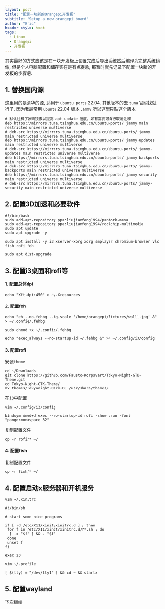 ```yaml
---
layout: post
title: "配置一块新的Orangepi开发板"
subtitle: "Setup a new orangepi board"
author: "Eric"
header-style: text
tags:
  - Linux
  - Orangepi
  - 开发板
---
```






其实最好的方式应该是在一块开发板上设置完成后导出系统然后编译为完整系统镜像, 但是个人电脑配置和储存实在是有点捉急, 那暂时就先记录下配置一块新的开发板的步骤吧. 





## 1. 替换国内源



这里用的是清华的源, 适用于 `ubuntu ports` 22.04. 其他版本的去 `tuna` 官网找就行了. 因为我最常用 `ubuntu` 22.04 版本 `Jammy` 所以这里只贴这个版本



```shell
# 默认注释了源码镜像以提高 apt update 速度，如有需要可自行取消注释
deb https://mirrors.tuna.tsinghua.edu.cn/ubuntu-ports/ jammy main restricted universe multiverse
# deb-src https://mirrors.tuna.tsinghua.edu.cn/ubuntu-ports/ jammy main restricted universe multiverse
deb https://mirrors.tuna.tsinghua.edu.cn/ubuntu-ports/ jammy-updates main restricted universe multiverse
# deb-src https://mirrors.tuna.tsinghua.edu.cn/ubuntu-ports/ jammy-updates main restricted universe multiverse
deb https://mirrors.tuna.tsinghua.edu.cn/ubuntu-ports/ jammy-backports main restricted universe multiverse
# deb-src https://mirrors.tuna.tsinghua.edu.cn/ubuntu-ports/ jammy-backports main restricted universe multiverse
deb https://mirrors.tuna.tsinghua.edu.cn/ubuntu-ports/ jammy-security main restricted universe multiverse
# deb-src https://mirrors.tuna.tsinghua.edu.cn/ubuntu-ports/ jammy-security main restricted universe multiverse
```






## 2. 配置3D加速和必要软件



```shell
#!/bin/bash
sudo add-apt-repository ppa:liujianfeng1994/panfork-mesa
sudo add-apt-repository ppa:liujianfeng1994/rockchip-multimedia
sudo apt update
sudo apt upgrade -y

sudo apt install -y i3 xserver-xorg xorg smplayer chromium-browser vlc fish rofi feh

sudo apt dist-upgrade
```





## 3. 配置i3桌面和rofi等



#### 1. 配置总体dpi

```shell
echo "Xft.dpi:450" > ~/.Xresources
```



#### 2. 配置feh

```shell
echo "eh --no-fehbg --bg-scale '/home/orangepi/Pictures/wall1.jpg' &" > ~/.config/.fehbg

sudo chmod +x ~/.config/.fehbg

echo "exec_always --no-startup-id ~/.fehbg &" >> ~/.config/i3/config
```



#### 3. 配置rofi

安装`theme`

```shell
cd ~/Downloads
git clone https://github.com/Fausto-Korpsvart/Tokyo-Night-GTK-Theme.git
cd Tokyo-Night-GTK-Theme/
mv themes/Tokyonight-Dark-BL /usr/share/themes/
```



在`i3`中配置

```shell
vim ~/.config/i3/config

bindsym $mod+d exec --no-startup-id rofi -show drun -font "pango:monospace 32"
```



复制配置文件

```shell
cp -r rofi/* ~/
```



#### 4. 配置fish

复制配置文件

```shell
cp -r fish/* ~/
```





## 4. 配置启动x服务器和开机服务



```shell
vim ~/.xinitrc
```

```shell
#!/bin/sh

# start some nice programs

if [ -d /etc/X11/xinit/xinitrc.d ] ; then
 for f in /etc/X11/xinit/xinitrc.d/?*.sh ; do
  [ -x "$f" ] && . "$f"
 done
 unset f
fi

exec i3
```



```shell
vim ~/.profile
```

```shell
[ $(tty) = "/dev/tty1" ] && cd ~ && startx
```





## 5. 配置wayland



下次继续
